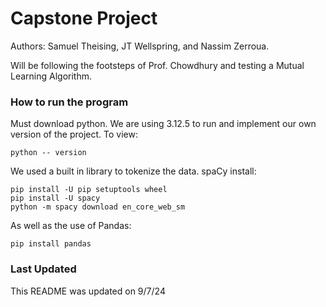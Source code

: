# Capstone Project
Authors: Samuel Theising, JT Wellspring, and Nassim Zerroua.

Will be following the footsteps of Prof. Chowdhury and testing a Mutual Learning Algorithm.
### How to run the program
Must download python. We are using 3.12.5 to run and implement our own version of the project. To view:
```
python -- version
```
We used a built in library to tokenize the data. spaCy install:
```
pip install -U pip setuptools wheel
pip install -U spacy
python -m spacy download en_core_web_sm
```
As well as the use of Pandas:
```
pip install pandas
```

### Last Updated
This README was updated on 9/7/24
